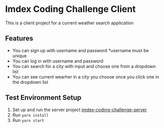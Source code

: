 # Imdex Coding Challenge Client
This is a client project for a current weather search application

## Features
- You can sign up with username and password *username must be unique
- You can log in with username and password
- You can search for a city with input and choose one from a dropdown list
- You can see current wearher in a city you choose once you click one in the dropdown list

## Test Environment Setup
1. Set up and run the server project [imdex-coding-challenge-server
](https://github.com/isaokozakai/imdex-coding-challenge-server)
2. Run `yarn install`
3. Run `yarn start`
